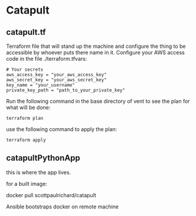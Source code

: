 # Catapult

catapult.tf
-------
Terraform file that will stand up the machine and configure the thing to be accessible by whoever puts there name in it. Configure your AWS access code in the file ./terraform.tfvars:

    # Your secrets
    aws_access_key = "your_aws_access_key"
    aws_secret_key = "your_aws_secret_key"
    key_name = "your_username"
    private_key_path = "path_to_your_private_key"


Run the following command in the base directory of vent to see the plan for what will be done:

    terraform plan

use the following command to apply the plan:

    terraform apply

catapultPythonApp
-------
this is where the app lives.

for a built image:

docker pull scottpaulrichard/catapult

Ansible bootstraps docker on remote machine 
